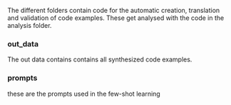The different folders contain code for the automatic creation, translation and validation of code examples.
These get analysed with the code in the analysis folder.

### out_data

The out data contains contains all synthesized code examples.

### prompts

these are the prompts used in the few-shot learning